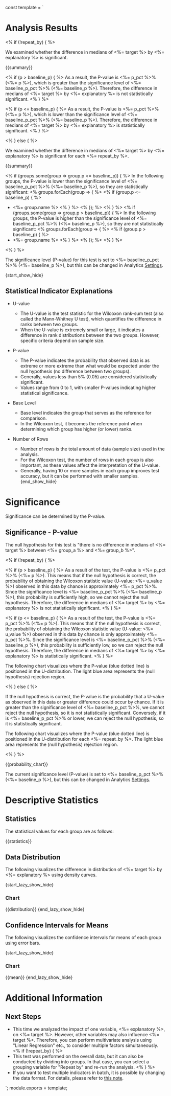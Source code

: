 const template = `
# Analysis Results

<% if (!repeat_by) { %>

We examined whether the difference in medians of <%= target %> by <%= explanatory %> is significant.

{{summary}}

<% if (p > baseline_p) { %>
  As a result, the P-value is <%= p_pct %>% (<%= p %>), which is greater than the significance level of <%= baseline_p_pct %>% (<%= baseline_p %>). Therefore, the difference in medians of <%= target %> by <%= explanatory %> is not statistically significant.
<% } %>

<% if (p <= baseline_p) { %>
  As a result, the P-value is <%= p_pct %>% (<%= p %>), which is lower than the significance level of <%= baseline_p_pct %>% (<%= baseline_p %>). Therefore, the difference in medians of <%= target %> by <%= explanatory %> is statistically significant.
<% } %>

<% } else { %>

We examined whether the difference in medians of <%= target %> by <%= explanatory %> is significant for each <%= repeat_by %>.

{{summary}}

<% if (groups.some(group => group.p <= baseline_p)) { %>
In the following groups, the P-value is lower than the significance level of <%= baseline_p_pct %>% (<%= baseline_p %>), so they are statistically significant:
  <% groups.forEach(group => { %>
    <% if (group.p <= baseline_p) { %>
* <%= group.name %>
    <% } %>
  <% }); %>
<% } %>
<% if (groups.some(group => group.p > baseline_p)) { %>
In the following groups, the P-value is higher than the significance level of <%= baseline_p_pct %>% (<%= baseline_p %>), so they are not statistically significant:
  <% groups.forEach(group => { %>
    <% if (group.p > baseline_p) { %>
* <%= group.name %>
    <% } %>
  <% }); %>
<% } %>


<% } %>

The significance level (P-value) for this test is set to <%= baseline_p_pct %>% (<%= baseline_p %>), but this can be changed in Analytics [Settings](//analytics/settings).

{start_show_hide}
## Statistical Indicator Explanations

* U-value
  * The U-value is the test statistic for the Wilcoxon rank-sum test (also called the Mann-Whitney U test), which quantifies the difference in ranks between two groups.
  * When the U-value is extremely small or large, it indicates a difference in rank distributions between the two groups. However, specific criteria depend on sample size.

* P-value
  * The P-value indicates the probability that observed data is as extreme or more extreme than what would be expected under the null hypothesis (no difference between two groups).
  * Generally, values less than 5% (0.05) are considered statistically significant.
  * Values range from 0 to 1, with smaller P-values indicating higher statistical significance.

* Base Level
  * Base level indicates the group that serves as the reference for comparison.
  * In the Wilcoxon test, it becomes the reference point when determining which group has higher (or lower) ranks.

* Number of Rows
  * Number of rows is the total amount of data (sample size) used in the analysis.
  * For the Wilcoxon test, the number of rows in each group is also important, as these values affect the interpretation of the U-value.
  * Generally, having 10 or more samples in each group improves test accuracy, but it can be performed with smaller samples.
{end_show_hide}

# Significance

Significance can be determined by the P-value.

## Significance - P-value

The null hypothesis for this test is "there is no difference in medians of <%= target %> between <%= group_a %> and <%= group_b %>".

<% if (!repeat_by) { %>

<% if (p > baseline_p) { %>
  As a result of the test, the P-value is <%= p_pct %>% (<%= p %>). This means that if the null hypothesis is correct, the probability of obtaining the Wilcoxon statistic value (U-value: <%= u_value %>) observed in this data by chance is approximately <%= p_pct %>%. Since the significance level is <%= baseline_p_pct %>% (<%= baseline_p %>), this probability is sufficiently high, so we cannot reject the null hypothesis. Therefore, the difference in medians of <%= target %> by <%= explanatory %> is not statistically significant.
<% } %>

<% if (p <= baseline_p) { %>
  As a result of the test, the P-value is <%= p_pct %>% (<%= p %>). This means that if the null hypothesis is correct, the probability of obtaining the Wilcoxon statistic value (U-value: <%= u_value %>) observed in this data by chance is only approximately <%= p_pct %>%. Since the significance level is <%= baseline_p_pct %>% (<%= baseline_p %>), this probability is sufficiently low, so we can reject the null hypothesis. Therefore, the difference in medians of <%= target %> by <%= explanatory %> is statistically significant.
<% } %>

The following chart visualizes where the P-value (blue dotted line) is positioned in the U-distribution. The light blue area represents the (null hypothesis) rejection region.

<% } else { %>

If the null hypothesis is correct, the P-value is the probability that a U-value as observed in this data or greater difference could occur by chance. If it is greater than the significance level of <%= baseline_p_pct %>%, we cannot reject the null hypothesis, so it is not statistically significant. Conversely, if it is <%= baseline_p_pct %>% or lower, we can reject the null hypothesis, so it is statistically significant.

The following chart visualizes where the P-value (blue dotted line) is positioned in the U-distribution for each <%= repeat_by %>. The light blue area represents the (null hypothesis) rejection region.

<% } %>

{{probability_chart}}

The current significance level (P-value) is set to <%= baseline_p_pct %>% (<%= baseline_p %>), but this can be changed in Analytics [Settings](//analytics/settings).

# Descriptive Statistics

## Statistics

The statistical values for each group are as follows:

{{statistics}}

## Data Distribution

The following visualizes the difference in distribution of <%= target %> by <%= explanatory %> using density curves.

{start_lazy_show_hide}
### Chart
{{distribution}}
{end_lazy_show_hide}

## Confidence Intervals for Means

The following visualizes the confidence intervals for means of each group using error bars.

{start_lazy_show_hide}
### Chart
{{mean}}
{end_lazy_show_hide}

# Additional Information

## Next Steps

* This time we analyzed the impact of one variable, <%= explanatory %>, on <%= target %>. However, other variables may also influence <%= target %>. Therefore, you can perform multivariate analysis using "Linear Regression" etc., to consider multiple factors simultaneously.
<% if (!repeat_by) { %>
* This test was performed on the overall data, but it can also be conducted by dividing into groups. In that case, you can select a grouping variable for "Repeat by" and re-run the analysis.
<% } %>
* If you want to test multiple indicators in batch, it is possible by changing the data format. For details, please refer to [this note](https://exploratory.io/note/exploratory/mxW2zKb2).

`;
module.exports = template; 